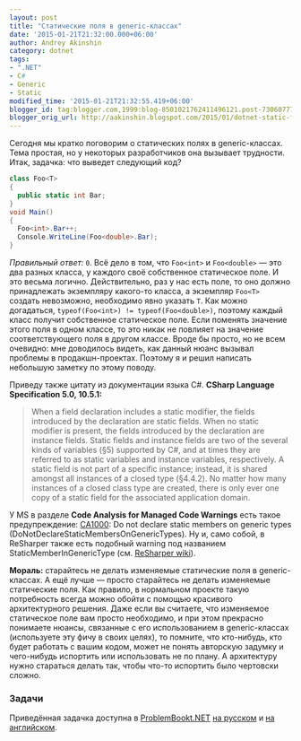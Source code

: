 ```yaml
---
layout: post
title: "Статические поля в generic-классах"
date: '2015-01-21T21:32:00.000+06:00'
author: Andrey Akinshin
category: dotnet
tags:
- ".NET"
- C#
- Generic
- Static
modified_time: '2015-01-21T21:32:55.419+06:00'
blogger_id: tag:blogger.com,1999:blog-8501021762411496121.post-7306077766126424641
blogger_orig_url: http://aakinshin.blogspot.com/2015/01/dotnet-static-field-in-generic-type.html
---
```


Сегодня мы кратко поговорим о статических полях в generic-классах. Тема простая, но у некоторых разработчиков она вызывает трудности. Итак, задачка: что выведет следующий код?

~~~ cs
class Foo<T>
{
  public static int Bar;
}
void Main()
{
  Foo<int>.Bar++;
  Console.WriteLine(Foo<double>.Bar);
}
~~~
<!--more-->
*Правильный ответ:* `0`. Всё дело в том, что `Foo<int>` и `Foo<double>` — это два разных класса, у каждого своё собственное статическое поле. И это весьма логично. Действительно, раз у нас есть поле, то оно должно принадлежать экземпляру какого-то класса, а экземпляр `Foo<T>` создать невозможно, необходимо явно указать `T`. Как можно догадаться, `typeof(Foo<int>) != typeof(Foo<double>)`, поэтому каждый класс получит собственное статическое поле. Если поменять значение этого поля в одном классе, то это никак не повлияет на значение соответствующего поля в другом классе. Вроде бы просто, но не всем очевидно: мне доводилось видеть, как данный нюанс вызывал проблемы в продакшн-проектах. Поэтому я и решил написать небольшую заметку по этому поводу.

Приведу также цитату из документации языка C#. **CSharp Language Specification 5.0, 10.5.1:**

> When a field declaration includes a  static modifier, the fields introduced by the declaration are static fields. When no  static modifier is present, the fields introduced by the declaration are instance fields. Static fields and instance fields are two of the several kinds of variables (§5) supported by C#, and at times they are referred to as static variables and instance variables, respectively. A static field is not part of a specific instance; instead, it is shared amongst all instances of a closed type (§4.4.2). No matter how many instances of a closed class type are created, there is only ever one copy of a static field for the associated application domain.

У MS в разделе **Code Analysis for Managed Code Warnings** есть такое предупреждение: [CA1000](https://msdn.microsoft.com/en-us/library/ms182139.aspx): Do not declare static members on generic types (DoNotDeclareStaticMembersOnGenericTypes). Ну и, само собой, в ReSharper также есть подобный warning под названием StaticMemberInGenericType (см. [ReSharper wiki](https://confluence.jetbrains.com/display/ReSharper/Static+field+in+generic+type)).

**Мораль:** старайтесь не делать изменяемые статические поля в generic-классах. А ещё лучше — просто старайтесь не делать изменяемые статические поля. Как правило, в нормальном проекте такую потребность всегда можно обойти с помощью красивого архитектурного решения. Даже если вы считаете, что изменяемое статическое поле вам просто необходимо, и при этом прекрасно понимаете нюансы, связанные с его использованием в generic-классах (используете эту фичу в своих целях), то помните, что кто-нибудь, кто будет работать с вашим кодом, может не понять авторскую задумку и чего-нибудь испортить или использовать не по плану. А архитектуру нужно стараться делать так, чтобы что-то испортить было чертовски сложно.

### Задачи

Приведённая задачка доступна в [ProblemBookt.NET](http://problembook.net/) [на русском](http://problembook.net/content/ru/Oop/StaticFieldInGenericType-P.html) и [на английском](http://problembook.net/content/en/Oop/StaticFieldInGenericType-P.html).